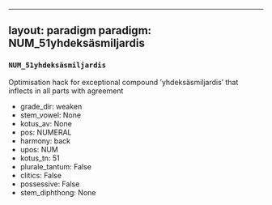 
---
layout: paradigm
paradigm: NUM_51yhdeksäsmiljardis
---
### ` NUM_51yhdeksäsmiljardis `

Optimisation hack for exceptional compound ’yhdeksäsmiljardis’ that inflects in all parts with agreement
* grade_dir: weaken
* stem_vowel: None
* kotus_av: None
* pos: NUMERAL
* harmony: back
* upos: NUM
* kotus_tn: 51
* plurale_tantum: False
* clitics: False
* possessive: False
* stem_diphthong: None

